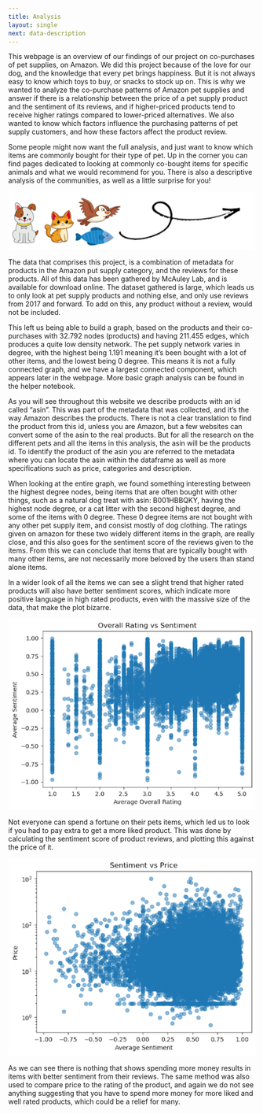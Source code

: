 ```yaml
---
title: Analysis
layout: single
next: data-description
---
```

This webpage is an overview of our findings of our project on co-purchases of pet supplies, on Amazon. We did this project because of the love for our dog, and the knowledge that every pet brings happiness. But it is not always easy to know which toys to buy, or snacks to stock up on. This is why we wanted to analyze the co-purchase patterns of Amazon pet supplies and answer if there is a relationship between the price of a pet supply product and the sentiment of its reviews, and if higher-priced products tend to receive higher ratings compared to lower-priced alternatives.
We also wanted to know which factors influence the purchasing patterns of pet supply customers, and how these factors affect the product review.

Some people might now want the full analysis, and just want to know which items are commonly bought for their type of pet. Up in the corner you can find pages dedicated to looking at commonly co-bought items for specific animals and what we would recommend for you. There is also a descriptive analysis of the communities, as well as a little surprise for you!


![](/images/Arrow.png)

The data that comprises this project, is a combination of metadata for products in the Amazon put supply category, and the reviews for these products. All of this data has been gathered by McAuley Lab, and is available for download online.
The dataset gathered is large, which leads us to only look at pet supply products and nothing else, and only use reviews from 2017 and forward. To add on this, any product without a review, would not be included.

This left us being able to build a graph, based on the products and their co-purchases with 32.792 nodes (products) and having 211.455 edges, which produces a quite low density network. The pet supply network varies in degree, with the highest being 1.191 meaning it’s been bought with a lot of other items, and the lowest being 0 degree. This means it is not a fully connected graph, and we have a largest connected component, which appears later in the webpage. More basic graph analysis can be found in the helper notebook.

As you will see throughout this website we describe products with an id called “asin”. This was part of the metadata that was collected, and it’s the way Amazon describes the products. There is not a clear translation to find the product from this id, unless you are Amazon, but a few websites can convert some of the asin to the real products. But for all the research on the different pets and all the items in this analysis, the asin will be the products id. To identify the product of the asin you are referred to the metadata where you can locate the asin within the dataframe as well as more specifications such as price, categories and description.

When looking at the entire graph, we found something interesting between the highest degree nodes, being items that are often bought with other things, such as a natural dog treat with asin: B001HBBQKY, having the highest node degree, or a cat litter with the second highest degree, and some of the items with 0 degree. These 0 degree items are not bought with any other pet supply item, and consist mostly of dog clothing. 
The ratings given on amazon for these two widely different items in the graph, are really close, and this also goes for the sentiment score of the reviews given to the items. From this we can conclude that items that are typically bought with many other items, are not necessarily more beloved by the users than stand alone items.

In a wider look of all the items we can see a slight trend that higher rated products will also have better sentiment scores, which indicate more positive language in high rated products, even with the massive size of the data, that make the plot bizarre.

![](/images/rating_vs_sentiment.png)

Not everyone can spend a fortune on their pets items, which led us to look if you had to pay extra to get a more liked product. This was done by calculating the sentiment score of product reviews, and plotting this against the price of it.

![](/images/sentiment_vs_price.png)

As we can see there is nothing that shows spending more money results in items with better sentiment from their reviews. The same method was also used to compare price to the rating of the product, and again we do not see anything suggesting that you have to spend more money for more liked and well rated products, which could be a relief for many.




